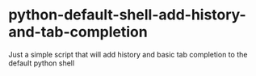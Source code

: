 python-default-shell-add-history-and-tab-completion
===================================================

Just a simple script that will add history and basic tab completion to the default python shell
